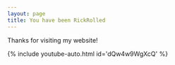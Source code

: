 ```yaml
---
layout: page
title: You have been RickRolled
---
```


Thanks for visiting my website!

{% include youtube-auto.html id='dQw4w9WgXcQ' %}
